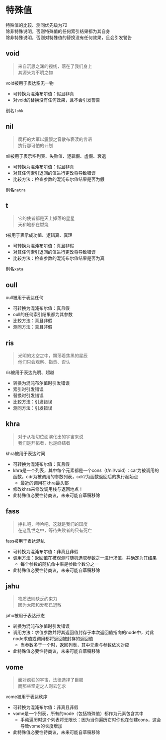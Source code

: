 # 特殊值  
特殊值的比较、测同优先级为72  
除非特殊说明，否则特殊值的任何索引结果都为其自身  
除非特殊说明，否则对特殊值的替换没有任何效果，且会引发警告  

## void  
>来自沉思之渊的视线，落在了我们身上  
>其源头为不明之物  

void被用于表达空无一物  
- 可转换为混沌布尔值：假且非真  
- 对void的替换没有任何效果，且不会引发警告  

别名`lohk`
## nil  
>腐朽的大军以震颤之音散布亵渎的言语  
>执行那可怕的计划  

nil被用于表示空列表、失败值、逻辑假、虚假、衰退  
- 可转换为混沌布尔值：假且非真  
- 对其任何索引返回的值进行更改将导致错误  
- 比较方法：检查参数的混沌布尔值结果是否为假  

别名`netra`  
## t  
>它的使者都是天上掉落的星星  
>天和地都在燃烧  

t被用于表示成功值、逻辑真、真理  
- 可转换为混沌布尔值：真且非假  
- 对其任何索引返回的值进行更改将导致错误  
- 比较方法：检查参数的混沌布尔值结果是否为真  

别名`xata`  
## oull  
oull被用于表达任何  
- 可转换为混沌布尔值：真且假  
- oull的任何索引结果都为其参数  
- 比较方法：真且非假  
- 测同方法：真且非假  

## ris  
>光明的太空之中，飘荡着焦黑的星辰  
>他们只会观察、指责、否认  

ris被用于表达光明、超越  
- 转换为混沌布尔值时引发错误  
- 索引时引发错误  
- 替换时引发错误  
- 比较方法：引发错误  
- 测同方法：引发错误  

## khra  
>对于从相切位面演化出的宇宙来说  
>我们是开拓者，也是终结者  

khra被用于表达时间  
- 可转换为混沌布尔值：真且假  
- khra是一个列表，其中每个元素都是一个cons（t/nil/void）：car为被调用的函数，cdr为被调用的参数列表，cdr2为函数返回后的执行起始点  
  * 最近的调用在khra最头部  
- 修改khra来修改调用栈与返回地点！  
- 此特殊值必要性待商议，未来可能自草稿移除  

## fass  
>挣扎吧，呻吟吧，这就是我们的国度  
>在这乱世之中，等待失败者的只有死亡  

fass被用于表达混乱  
- 可转换为混沌布尔值：非真且非假  
- 调用方法：返回值在被观测时随机选取参数之一进行求值，并确定为其结果  
  * 每个参数的随机命中率是参数个数分之一  
- 此特殊值必要性待商议，未来可能自草稿移除  

## jahu  
>物质法则缺乏约束力  
>因为太阳和爱都已退散  

jahu被用于表达形态  
- 转换为混沌布尔值时引发错误  
- 调用方法：求值参数并将其返回值封存于本次返回值指向的node中，对此node求值或调用都将返回被封存的返回值  
  * 当参数多于一个时，返回列表，其中元素与参数依次对应  
- 此特殊值必要性待商议，未来可能自草稿移除  

## vome  
>面对疯狂的宇宙，法律选择了臣服  
>而那些坚定之人则去乞求  

vome被用于表达秩序  
- 可转换为混沌布尔值：非真且非假  
- vome是一个列表，所有的node（包括特殊值）都作为元素包含其中  
  * 手动遍历时这个列表将无限长：因为当你遍历它时你也在创建cons，这会导致vome的长度增加  
- 此特殊值必要性待商议，未来可能自草稿移除  
